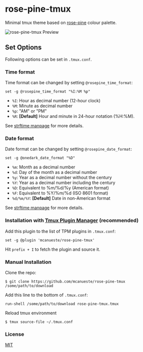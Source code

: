 # rose-pine-tmux

Minimal tmux theme based on [rose-pine](https://github.com/rose-pine) colour palette.

![rose-pine-tmux Preview](https://raw.githubusercontent.com/mcanueste/rose-pine-tmux/main/preview.png)

## Set Options

Following options can be set in `.tmux.conf`.

### Time format

Time format can be changed by setting `@rosepine_time_format`:

```
set -g @rosepine_time_format "%I:%M %p"
```

- `%I`: Hour as decimal number (12-hour clock)
- `%M`: Minute as decimal number
- `%p`: "AM" or "PM"
- `%R`: **[Default]** Hour and minute in 24-hour notation (%H:%M).

See [strftime manpage](http://man7.org/linux/man-pages/man3/strftime.3.html) for more details.

### Date format

Date format can be changed by setting `@rosepine_date_format`:

```
set -g @onedark_date_format "%D"
```

- `%m`: Month as a decimal number
- `%d`: Day of the month as a decimal number
- `%y`: Year as a decimal number without the century
- `%Y`: Year as a decimal number including the century
- `%D`: Equivalent to %m/%d/%y (American format)
- `%F`: Equivalent to %Y/%m/%d (ISO 8601 format)
- `%d/%m/%Y`: **[Default]** Date in non-American format

See [strftime manpage](http://man7.org/linux/man-pages/man3/strftime.3.html) for more details.

### Installation with [Tmux Plugin Manager](https://github.com/tmux-plugins/tpm) (recommended)

Add this plugin to the list of TPM plugins in `.tmux.conf`:

```
set -g @plugin 'mcanueste/rose-pine-tmux'
```

Hit `prefix + I` to fetch the plugin and source it.

### Manual Installation

Clone the repo:

```
$ git clone https://github.com/mcanueste/rose-pine-tmux /some/path/to/download
```

Add this line to the bottom of `.tmux.conf`:

```
run-shell /some/path/to/download rose-pine-tmux.tmux
```

Reload tmux environment
```
$ tmux source-file ~/.tmux.conf
```

### License

[MIT](LICENSE)
